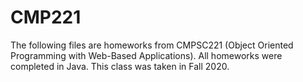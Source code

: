 # CMP221

The following files are homeworks from CMPSC221 (Object Oriented Programming with Web-Based Applications). All homeworks were completed in Java. This class was taken in Fall 2020.

